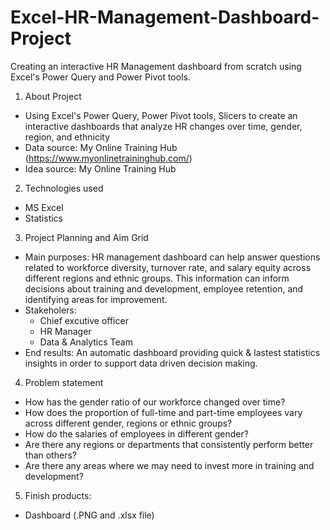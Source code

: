 # Excel-HR-Management-Dashboard-Project
Creating an interactive HR Management dashboard from scratch using Excel's Power Query and Power Pivot tools.
1. About Project
- Using Excel's Power Query, Power Pivot tools, Slicers to create an interactive dashboards that analyze HR changes over time, gender, region, and ethnicity
- Data source: My Online Training Hub (https://www.myonlinetraininghub.com/)
- Idea source: My Online Training Hub

2. Technologies used
- MS Excel
- Statistics

3. Project Planning and Aim Grid
- Main purposes: HR management dashboard can help answer questions related to workforce diversity, turnover rate, and salary equity across different regions and ethnic groups. This information can inform decisions about training and development, employee retention, and identifying areas for improvement.
- Stakeholers:
  - Chief excutive officer
  - HR Manager
  - Data & Analytics Team
- End results: An automatic dashboard providing quick & lastest statistics insights in order to support data driven decision making.

4. Problem statement
- How has the gender ratio of our workforce changed over time? 
- How does the proportion of full-time and part-time employees vary across different gender, regions or ethnic groups?
- How do the salaries of employees in different gender?
- Are there any regions or departments that consistently perform better than others?
- Are there any areas where we may need to invest more in training and development?

5. Finish products:
- Dashboard (.PNG and .xlsx file)
